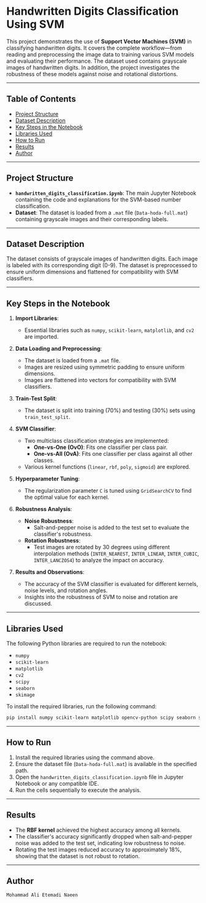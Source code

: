 # Handwritten Digits Classification Using SVM
This project demonstrates the use of **Support Vector Machines (SVM)** in classifying handwritten digits. It covers the complete workflow—from reading and preprocessing the image data to training various SVM models and evaluating their performance. The dataset used contains grayscale images of handwritten digits. In addition, the project investigates the robustness of these models against noise and rotational distortions. 

---

## Table of Contents
- [Project Structure](#project-structure)
- [Dataset Description](#dataset-description)
- [Key Steps in the Notebook](#key-steps-in-the-notebook)
- [Libraries Used](#libraries-used)
- [How to Run](#how-to-run)
- [Results](#results)
- [Author](#author)

---

## Project Structure

- **`handwritten_digits_classification.ipynb`**: The main Jupyter Notebook containing the code and explanations for the SVM-based number classification.
- **Dataset**: The dataset is loaded from a `.mat` file (`Data-hoda-full.mat`) containing grayscale images and their corresponding labels.

---

## Dataset Description

The dataset consists of grayscale images of handwritten digits. Each image is labeled with its corresponding digit (0-9). The dataset is preprocessed to ensure uniform dimensions and flattened for compatibility with SVM classifiers.

---

## Key Steps in the Notebook

1. **Import Libraries**:
   - Essential libraries such as `numpy`, `scikit-learn`, `matplotlib`, and `cv2` are imported.

2. **Data Loading and Preprocessing**:
   - The dataset is loaded from a `.mat` file.
   - Images are resized using symmetric padding to ensure uniform dimensions.
   - Images are flattened into vectors for compatibility with SVM classifiers.

3. **Train-Test Split**:
   - The dataset is split into training (70%) and testing (30%) sets using `train_test_split`.

4. **SVM Classifier**:
   - Two multiclass classification strategies are implemented:
     - **One-vs-One (OvO)**: Fits one classifier per class pair.
     - **One-vs-All (OvA)**: Fits one classifier per class against all other classes.
   - Various kernel functions (`linear`, `rbf`, `poly`, `sigmoid`) are explored.

5. **Hyperparameter Tuning**:
   - The regularization parameter `C` is tuned using `GridSearchCV` to find the optimal value for each kernel.

6. **Robustness Analysis**:
   - **Noise Robustness**:
     - Salt-and-pepper noise is added to the test set to evaluate the classifier's robustness.
   - **Rotation Robustness**:
     - Test images are rotated by 30 degrees using different interpolation methods (`INTER_NEAREST`, `INTER_LINEAR`, `INTER_CUBIC`, `INTER_LANCZOS4`) to analyze the impact on accuracy.

7. **Results and Observations**:
   - The accuracy of the SVM classifier is evaluated for different kernels, noise levels, and rotation angles.
   - Insights into the robustness of SVM to noise and rotation are discussed.

---

## Libraries Used

The following Python libraries are required to run the notebook:

- `numpy`
- `scikit-learn`
- `matplotlib`
- `cv2`
- `scipy`
- `seaborn`
- `skimage`

To install the required libraries, run the following command:

```bash
pip install numpy scikit-learn matplotlib opencv-python scipy seaborn scikit-image
```

---

## How to Run

1. Install the required libraries using the command above.
2. Ensure the dataset file (`Data-hoda-full.mat`) is available in the specified path.
3. Open the `handwritten_digits_classification.ipynb` file in Jupyter Notebook or any compatible IDE.
4. Run the cells sequentially to execute the analysis.

---

## Results

- The **RBF kernel** achieved the highest accuracy among all kernels.
- The classifier's accuracy significantly dropped when salt-and-pepper noise was added to the test set, indicating low robustness to noise.
- Rotating the test images reduced accuracy to approximately 18%, showing that the dataset is not robust to rotation.

---

## Author
    Mohammad Ali Etemadi Naeen
